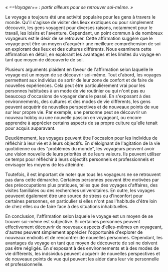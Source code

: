 
*« ==Voyager== : partir ailleurs pour se retrouver soi-même. »*

Le voyage a toujours été une activité populaire pour les gens à travers le monde. Qu'il s'agisse de visiter des lieux exotiques ou pour simplement découvrir, les gens voyagent pour diverses raisons, notamment pour le travail, les loisirs et l'aventure. Cependant, un point commun à de nombreux voyageurs est le désir de se retrouver. Cette affirmation suggère que le voyage peut être un moyen d'acquérir une meilleure compréhension de soi en explorant des lieux et des cultures différents. Nous examinera cette affirmation en détail, en explorant les avantages et les limites du voyage en tant que moyen de découverte de soi.


Plusieurs arguments plaident en faveur de l'affirmation selon laquelle le voyage est un moyen de se découvrir soi-même. Tout d'abord, les voyages permettent aux individus de sortir de leur zone de confort et de faire de nouvelles expériences. Cela peut être particulièrement vrai pour les personnes habituées à un mode de vie routinier ou qui n'ont pas eu beaucoup d'occasions de voyager dans le passé. En s'exposant à des environnements, des cultures et des modes de vie différents, les gens peuvent acquérir de nouvelles perspectives et de nouveaux points de vue sur leur propre vie. Par exemple, une personne peut se découvrir un nouveau hobby ou une nouvelle passion en voyageant, ou encore apprendre à apprécier certains aspects de sa propre culture qu'elle tenait pour acquis auparavant.

Deuxièmement, les voyages peuvent être l'occasion pour les individus de réfléchir à leur vie et à leurs objectifs. En s'éloignant de l'agitation de la vie quotidienne ou des "problèmes du monde", les voyageurs peuvent avoir une vision nouvelle de leurs priorités et de leurs valeurs. Ils peuvent utiliser ce temps pour réfléchir à leurs objectifs personnels et professionnels et envisager les moyens de les atteindre.

Toutefois, il est important de noter que tous les voyageurs ne se retrouvent pas dans cette démarche. Certaines personnes peuvent être motivées par des préoccupations plus pratiques, telles que des voyages d'affaires, des visites familiales ou des recherches universitaires. En outre, les voyages peuveent également être une source de stress ou d'inconfort pour certaines personnes, en particulier si elles n'ont pas l'habitude d'être loin de chez elles ou de faire face à des situations inhabituelles.

En conclusion, l'affirmation selon laquele le voyage est un moyen de se trouver soi-même est subjective. Si certaines personnes peuvent effectivement découvrir de nouveaux aspects d'elles-mêmes en voyageant, d'autres peuvent simplement apprécier l'opportunité d'explorer de nouveaux endroits et de rencontrer de nouvelles personnes. Cependant, les avantages du voyage en tant que moyen de découverte de soi ne doivent pas être négligés. En s'exposant à des environnements et à des modes de vie différents, les indsividus peuvent acquérir de nouvelles perspectives et de nouveaux points de vue qui peuvent les aider dans leur vie personnelle et professionnelle.


